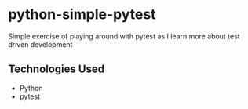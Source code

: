 # python-simple-pytest
Simple exercise of playing around with pytest as I learn more about test driven development

## Technologies Used
* Python
* pytest
